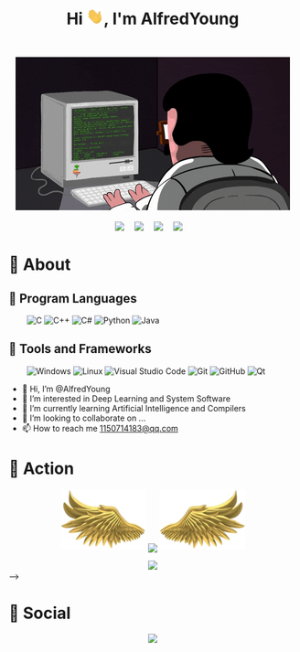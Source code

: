 
<h1 align="center">Hi <img src="https://raw.githubusercontent.com/AlfredYoung/Figurebed/main/img/Hi.gif" width="30px">, I'm AlfredYoung</h1>
 <p align="center"><br/>
</p>

<!-- 敲代码的图片 -->
<div align="center" ><img order-radius="100px" src="https://raw.githubusercontent.com/AlfredYoung/Figurebed/main/img/202108300019556.gif"/></div>
<br>

<!-- 个人资料徽标 -->
<div align="center">
  <a href="https://alfredyang.cn/"><img src="https://img.shields.io/badge/website-%E4%B8%AA%E4%BA%BA%E7%BD%91%E7%AB%99-blue"></a>&emsp;
  <a href="https://blog.csdn.net/qq_45757722/"><img src="https://img.shields.io/badge/CSDN-%E5%8D%9A%E5%AE%A2-c32136"></a>&emsp;
  <a href="https://space.bilibili.com/436110652/"><img src="https://img.shields.io/badge/bilibili-B%E7%AB%99-ff69b4"></a>&emsp;
  <a href="https://www.zhihu.com/people/chao-ji-sai-ya-ren-sun-wu-kong/"><img src="https://img.shields.io/badge/zhihu-%E7%9F%A5%E4%B9%8E-blue"></a>&emsp;
<!-- 访客数统计徽标
  <img src="https://visitor-badge.glitch.me/badge?page_id=AlfredYoung" />-->
  
  
</div> 


#  🙋 About
##  🧠 Program Languages

&emsp;&emsp;
![C](https://img.shields.io/badge/c-%2300599C.svg?style=flat-square&logo=c&logoColor=white)
![C++](https://img.shields.io/badge/-C++-00599C?style=flat-square&logo=c)
![C#](https://img.shields.io/badge/c%23-%23239120.svg?style=flat-square&logo=c-sharp&logoColor=white)
![Python](https://img.shields.io/badge/-Python-pink?style=flat-square&logo=Python)
![Java](https://img.shields.io/badge/-java-yellow?style=flat-square&logo=java)
## 🧰 Tools and Frameworks
&emsp;&emsp; 
![Windows](https://img.shields.io/badge/Windows-0078D6?style=flat-square&logo=windows&logoColor=white)
![Linux](https://img.shields.io/badge/Linux-FCC624?style=style=flat-square&logo=linux&logoColor=black)
![Visual Studio Code](https://img.shields.io/badge/-Visual%20Studio%20Code-007ACC?style=flat-square&logo=Visual%20Studio%20Code&logoColor=fff)
![Git](https://img.shields.io/badge/-Git-FCC624?style=flat-square&logo=git)
![GitHub](https://img.shields.io/badge/-GitHub-pink?style=flat-square&logo=github)
![Qt](https://img.shields.io/badge/Qt-%23217346.svg?style=style=flat-square&logo=Qt&logoColor=white)

- 👋 Hi, I’m @AlfredYoung
- 👀 I’m interested in Deep Learning and System Software
- 🌱 I’m currently learning Artificial Intelligence and Compilers
- 💞️ I’m looking to collaborate on ...
- 📫 How to reach me 1150714183@qq.com
# 🚀 Action 
<!-- 连续提交代码天数记录 -->
<p align="center">
  <img width="150" src="https://raw.githubusercontent.com/AlfredYoung/Figurebed/main/img/202108300310676.png" />
  <img align="center" src="https://github-readme-streak-stats.herokuapp.com/?user=AlfredYoung&theme=dark&hide_border=true" />
  <img width="150" src="https://raw.githubusercontent.com/AlfredYoung/Figurebed/main/img/202108300312623.png" />
</p>

<!-- GitHub奖杯🏆
<div align="center"><img  src="https://github-profile-trophy.vercel.app/?username=AlfredYoung&theme=gruvbox&row=1&column=7&no-frame=true&no-bg=true" /></div>
<br>

<!-- GitHub数据统计 -->
<div align="center">
  <img height="137px" src="https://github-readme-stats.vercel.app/api?username=AlfredYoung&hide_title=true&hide_border=true&show_icons=trueline_height=21&text_color=000&icon_color=000&bg_color=0,ea6161,ffc64d,fffc4d,52fa5a&theme=graywhite" />
<!-- <  <img height="137px" src="https://github-readme-stats.vercel.app/api/top-langs/?username=AlfredYoung&hide_title=true&hide_border=true&layout=compact&langs_count=6&text_color=000&icon_color=fff&bg_color=0,52fa5a,4dfcff,c64dff&theme=graywhite" />-->
</div>
<!-- 
<div align="center">
	<img src="https://activity-graph.herokuapp.com/graph?username=AlfredYoung&theme=xcode" />
</div> --> -->


# 🤝 Social

<!-- CSDN数据 -->
<div align="center">
  <a href="https://blog.csdn.net/qq_45757722"><img src="https://stats.justsong.cn/api/csdn?id=qq_45757722"/></a>
</div>
